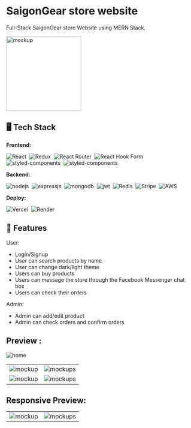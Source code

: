 # SaigonGear store website

<p>Full-Stack SaigonGear store Website using MERN Stack.</p>
<img src="https://github.com/ntritin62/SaigonGearStore-Client/assets/104788686/fa5d8a4c-417b-4319-9e4a-c08774e26c13" alt="mockup" style="width:200px;height:200px;s"/>

## 🖥️ Tech Stack

**Frontend:**

![React](https://img.shields.io/badge/react-%2320232a.svg?style=for-the-badge&logo=react&logoColor=%2361DAFB)&nbsp;
![Redux](https://img.shields.io/badge/redux-%23593d88.svg?style=for-the-badge&logo=redux&logoColor=white)&nbsp;
![React Router](https://img.shields.io/badge/React_Router-CA4245?style=for-the-badge&logo=react-router&logoColor=white)&nbsp;
![React Hook Form](https://img.shields.io/badge/React%20Hook%20Form-%23EC5990.svg?style=for-the-badge&logo=reacthookform&logoColor=white)&nbsp;
![styled-components](https://img.shields.io/badge/Tailwind_CSS-38B2AC?style=for-the-badge&logo=tailwind-css&logoColor=white)&nbsp;
![styled-components](https://img.shields.io/badge/styled--components-DB7093?style=for-the-badge&logo=styled-components&logoColor=white)

**Backend:**

![nodejs](https://img.shields.io/badge/Node.js-43853D?style=for-the-badge&logo=node.js&logoColor=white)&nbsp;
![expressjs](https://img.shields.io/badge/Express.js-000000?style=for-the-badge&logo=express&logoColor=white)&nbsp;
![mongodb](https://img.shields.io/badge/MongoDB-4EA94B?style=for-the-badge&logo=mongodb&logoColor=white)&nbsp;
![jwt](https://img.shields.io/badge/JWT-000000?style=for-the-badge&logo=JSON%20web%20tokens&logoColor=white)&nbsp;
![Redis](https://img.shields.io/badge/redis-%23DD0031.svg?style=for-the-badge&logo=redis&logoColor=white)&nbsp;
![Stripe](https://img.shields.io/badge/Stripe-626CD9?style=for-the-badge&logo=Stripe&logoColor=white)&nbsp;
![AWS](https://img.shields.io/badge/AWS-%23FF9900.svg?style=for-the-badge&logo=amazon-aws&logoColor=white)

**Deploy:**

![Vercel](https://img.shields.io/badge/vercel-%23000000.svg?style=for-the-badge&logo=vercel&logoColor=white)&nbsp;
![Render](https://img.shields.io/badge/Render-%46E3B7.svg?style=for-the-badge&logo=render&logoColor=white)

## 🚀 Features

User:

- Login/Signup
- User can search products by name
- User can change dark/light theme
- Users can buy products
- Users can message the store through the Facebook Messenger chat box
- Users can check their orders

Admin:

- Admin can add/edit product
- Admin can check orders and confirm orders

## Preview :

![home](https://github.com/ntritin62/SaigonGearStore-Client/assets/104788686/a3d2bd0b-c2da-489c-aa72-f714d7b876c4)

<table>
  <tr>
    <td><img src="https://github.com/ntritin62/SaigonGearStore-Client/assets/104788686/0ab95de2-f9e7-4235-a45e-2409bd65b5a7" alt="mockup" /></td>
    <td><img src="https://github.com/ntritin62/SaigonGearStore-Client/assets/104788686/59ffcd6a-38d0-453b-848f-67aaf0293b96" alt="mockups" /></td>
  </tr>
  <tr>
    <td><img src="https://github.com/ntritin62/SaigonGearStore-Client/assets/104788686/5214b8b1-ca17-47df-88a5-6f2870ade236" alt="mockup" /></td>
    <td><img src="https://github.com/ntritin62/SaigonGearStore-Client/assets/104788686/456e1dba-a5cc-495e-af9f-28449a4d232b" alt="mockups" /></td>
  </tr>
</table>

## Responsive Preview:

<table>
  <tr>
    <td><img src="https://github.com/ntritin62/SaigonGearStore-Client/assets/104788686/eabb55f9-a779-47f9-a8d7-101ee362f54e" alt="mockup" /></td>
    <td><img src="https://github.com/ntritin62/SaigonGearStore-Client/assets/104788686/c4a1e9ab-cb33-4b5d-b61c-436ee6052e75" alt="mockups" /></td>
  </tr>
</table>
